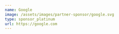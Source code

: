 ```yaml
---
name: Google
image: /assets/images/partner-sponsor/google.svg
type: sponsor_platinum
url: https://google.com
---
```

